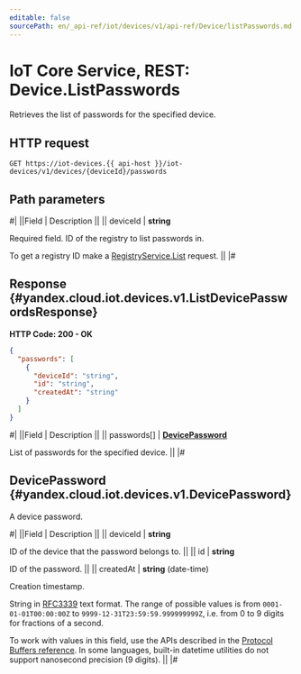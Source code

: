 ```yaml
---
editable: false
sourcePath: en/_api-ref/iot/devices/v1/api-ref/Device/listPasswords.md
---
```


# IoT Core Service, REST: Device.ListPasswords

Retrieves the list of passwords for the specified device.

## HTTP request

```
GET https://iot-devices.{{ api-host }}/iot-devices/v1/devices/{deviceId}/passwords
```

## Path parameters

#|
||Field | Description ||
|| deviceId | **string**

Required field. ID of the registry to list passwords in.

To get a registry ID make a [RegistryService.List](/docs/iot-core/api-ref/Registry/list#List) request. ||
|#

## Response {#yandex.cloud.iot.devices.v1.ListDevicePasswordsResponse}

**HTTP Code: 200 - OK**

```json
{
  "passwords": [
    {
      "deviceId": "string",
      "id": "string",
      "createdAt": "string"
    }
  ]
}
```

#|
||Field | Description ||
|| passwords[] | **[DevicePassword](#yandex.cloud.iot.devices.v1.DevicePassword)**

List of passwords for the specified device. ||
|#

## DevicePassword {#yandex.cloud.iot.devices.v1.DevicePassword}

A device password.

#|
||Field | Description ||
|| deviceId | **string**

ID of the device that the password belongs to. ||
|| id | **string**

ID of the password. ||
|| createdAt | **string** (date-time)

Creation timestamp.

String in [RFC3339](https://www.ietf.org/rfc/rfc3339.txt) text format. The range of possible values is from
`0001-01-01T00:00:00Z` to `9999-12-31T23:59:59.999999999Z`, i.e. from 0 to 9 digits for fractions of a second.

To work with values in this field, use the APIs described in the
[Protocol Buffers reference](https://developers.google.com/protocol-buffers/docs/reference/overview).
In some languages, built-in datetime utilities do not support nanosecond precision (9 digits). ||
|#